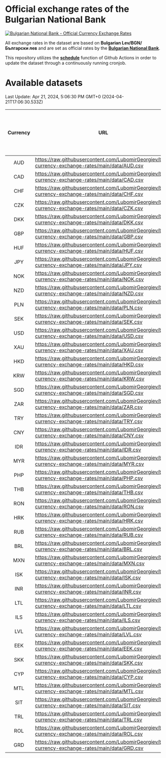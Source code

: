 # Official exchange rates of the Bulgarian National Bank

[![Bulgarian National Bank - Official Currency Exchange Rates](https://github.com/LubomirGeorgiev/bnb-currency-exchange-rates/actions/workflows/update-rates.yml/badge.svg?branch=main)](https://github.com/LubomirGeorgiev/bnb-currency-exchange-rates/actions/workflows/update-rates.yml)

All exchange rates in the dataset are based on **Bulgarian Lev/BGN/Български лев** and are set as official rates by the [**Bulgarian National Bank**](https://www.bnb.bg/Statistics/StExternalSector/StExchangeRates/StERForeignCurrencies/index.htm?toLang=_EN).

This repository utilizes the [**schedule**](https://docs.github.com/en/actions/reference/events-that-trigger-workflows) function of Github Actions in order to update the dataset through a continuously running cronjob.

# Available datasets

<!-- START LINKS (DO NOT EVER FU*ING DELETE THIS COMMENT FOR THE LOVE OF YOUR LIFE!!! IF YOU ARE CURIOS HOW IT WORKS, YOU CAN HAVE A LOOK AT ./src/updateReadme.ts) -->

Last Update: Apr 21, 2024, 5:06:30 PM GMT+0 (2024-04-21T17:06:30.533Z)

| Currency | URL                                                                                             | Number of records | Number of missing days that were filled in |
| :------: | ----------------------------------------------------------------------------------------------- | :---------------: | :----------------------------------------: |
|   AUD    | https://raw.githubusercontent.com/LubomirGeorgiev/bnb-currency-exchange-rates/main/data/AUD.csv |       8835        |                    2730                    |
|   CAD    | https://raw.githubusercontent.com/LubomirGeorgiev/bnb-currency-exchange-rates/main/data/CAD.csv |       8835        |                    2730                    |
|   CHF    | https://raw.githubusercontent.com/LubomirGeorgiev/bnb-currency-exchange-rates/main/data/CHF.csv |       8835        |                    2730                    |
|   CZK    | https://raw.githubusercontent.com/LubomirGeorgiev/bnb-currency-exchange-rates/main/data/CZK.csv |       8835        |                    2730                    |
|   DKK    | https://raw.githubusercontent.com/LubomirGeorgiev/bnb-currency-exchange-rates/main/data/DKK.csv |       8835        |                    2730                    |
|   GBP    | https://raw.githubusercontent.com/LubomirGeorgiev/bnb-currency-exchange-rates/main/data/GBP.csv |       8835        |                    2730                    |
|   HUF    | https://raw.githubusercontent.com/LubomirGeorgiev/bnb-currency-exchange-rates/main/data/HUF.csv |       8835        |                    2730                    |
|   JPY    | https://raw.githubusercontent.com/LubomirGeorgiev/bnb-currency-exchange-rates/main/data/JPY.csv |       8835        |                    2730                    |
|   NOK    | https://raw.githubusercontent.com/LubomirGeorgiev/bnb-currency-exchange-rates/main/data/NOK.csv |       8835        |                    2730                    |
|   NZD    | https://raw.githubusercontent.com/LubomirGeorgiev/bnb-currency-exchange-rates/main/data/NZD.csv |       8835        |                    2730                    |
|   PLN    | https://raw.githubusercontent.com/LubomirGeorgiev/bnb-currency-exchange-rates/main/data/PLN.csv |       8835        |                    2730                    |
|   SEK    | https://raw.githubusercontent.com/LubomirGeorgiev/bnb-currency-exchange-rates/main/data/SEK.csv |       8835        |                    2730                    |
|   USD    | https://raw.githubusercontent.com/LubomirGeorgiev/bnb-currency-exchange-rates/main/data/USD.csv |       8835        |                    2730                    |
|   XAU    | https://raw.githubusercontent.com/LubomirGeorgiev/bnb-currency-exchange-rates/main/data/XAU.csv |       8835        |                    2732                    |
|   HKD    | https://raw.githubusercontent.com/LubomirGeorgiev/bnb-currency-exchange-rates/main/data/HKD.csv |       8533        |                    2639                    |
|   KRW    | https://raw.githubusercontent.com/LubomirGeorgiev/bnb-currency-exchange-rates/main/data/KRW.csv |       8533        |                    2639                    |
|   SGD    | https://raw.githubusercontent.com/LubomirGeorgiev/bnb-currency-exchange-rates/main/data/SGD.csv |       8533        |                    2639                    |
|   ZAR    | https://raw.githubusercontent.com/LubomirGeorgiev/bnb-currency-exchange-rates/main/data/ZAR.csv |       8533        |                    2639                    |
|   TRY    | https://raw.githubusercontent.com/LubomirGeorgiev/bnb-currency-exchange-rates/main/data/TRY.csv |       7015        |                    2169                    |
|   CNY    | https://raw.githubusercontent.com/LubomirGeorgiev/bnb-currency-exchange-rates/main/data/CNY.csv |       6895        |                    2133                    |
|   IDR    | https://raw.githubusercontent.com/LubomirGeorgiev/bnb-currency-exchange-rates/main/data/IDR.csv |       6895        |                    2133                    |
|   MYR    | https://raw.githubusercontent.com/LubomirGeorgiev/bnb-currency-exchange-rates/main/data/MYR.csv |       6895        |                    2133                    |
|   PHP    | https://raw.githubusercontent.com/LubomirGeorgiev/bnb-currency-exchange-rates/main/data/PHP.csv |       6895        |                    2133                    |
|   THB    | https://raw.githubusercontent.com/LubomirGeorgiev/bnb-currency-exchange-rates/main/data/THB.csv |       6895        |                    2133                    |
|   RON    | https://raw.githubusercontent.com/LubomirGeorgiev/bnb-currency-exchange-rates/main/data/RON.csv |       6836        |                    2115                    |
|   HRK    | https://raw.githubusercontent.com/LubomirGeorgiev/bnb-currency-exchange-rates/main/data/HRK.csv |       6419        |                    1983                    |
|   RUB    | https://raw.githubusercontent.com/LubomirGeorgiev/bnb-currency-exchange-rates/main/data/RUB.csv |       6123        |                    1894                    |
|   BRL    | https://raw.githubusercontent.com/LubomirGeorgiev/bnb-currency-exchange-rates/main/data/BRL.csv |       5925        |                    1836                    |
|   MXN    | https://raw.githubusercontent.com/LubomirGeorgiev/bnb-currency-exchange-rates/main/data/MXN.csv |       5925        |                    1836                    |
|   ISK    | https://raw.githubusercontent.com/LubomirGeorgiev/bnb-currency-exchange-rates/main/data/ISK.csv |       5834        |                    1807                    |
|   INR    | https://raw.githubusercontent.com/LubomirGeorgiev/bnb-currency-exchange-rates/main/data/INR.csv |       5558        |                    1722                    |
|   LTL    | https://raw.githubusercontent.com/LubomirGeorgiev/bnb-currency-exchange-rates/main/data/LTL.csv |       5155        |                    1584                    |
|   ILS    | https://raw.githubusercontent.com/LubomirGeorgiev/bnb-currency-exchange-rates/main/data/ILS.csv |       4832        |                    1501                    |
|   LVL    | https://raw.githubusercontent.com/LubomirGeorgiev/bnb-currency-exchange-rates/main/data/LVL.csv |       4790        |                    1470                    |
|   EEK    | https://raw.githubusercontent.com/LubomirGeorgiev/bnb-currency-exchange-rates/main/data/EEK.csv |       4000        |                    1226                    |
|   SKK    | https://raw.githubusercontent.com/LubomirGeorgiev/bnb-currency-exchange-rates/main/data/SKK.csv |       2970        |                    912                     |
|   CYP    | https://raw.githubusercontent.com/LubomirGeorgiev/bnb-currency-exchange-rates/main/data/CYP.csv |       2906        |                    890                     |
|   MTL    | https://raw.githubusercontent.com/LubomirGeorgiev/bnb-currency-exchange-rates/main/data/MTL.csv |       2604        |                    799                     |
|   SIT    | https://raw.githubusercontent.com/LubomirGeorgiev/bnb-currency-exchange-rates/main/data/SIT.csv |       2544        |                    780                     |
|   TRL    | https://raw.githubusercontent.com/LubomirGeorgiev/bnb-currency-exchange-rates/main/data/TRL.csv |       1818        |                    559                     |
|   ROL    | https://raw.githubusercontent.com/LubomirGeorgiev/bnb-currency-exchange-rates/main/data/ROL.csv |       1697        |                    524                     |
|   GRD    | https://raw.githubusercontent.com/LubomirGeorgiev/bnb-currency-exchange-rates/main/data/GRD.csv |        361        |                    109                     |

<!-- END LINKS (DO NOT EVER FU*ING DELETE THIS COMMENT FOR THE LOVE OF YOUR LIFE!!! IF YOU ARE CURIOS HOW IT WORKS, YOU CAN HAVE A LOOK AT ./src/updateReadme.ts) -->
